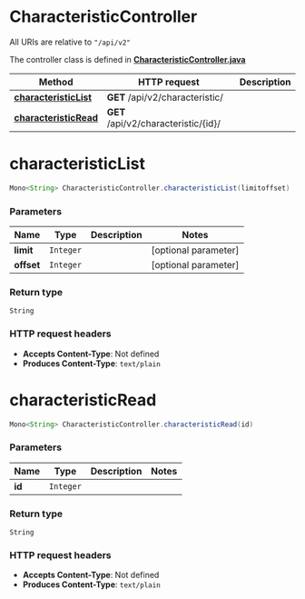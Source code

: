 # CharacteristicController

All URIs are relative to `"/api/v2"`

The controller class is defined in **[CharacteristicController.java](../../src/main/java/org/openapitools/controller/CharacteristicController.java)**

Method | HTTP request | Description
------------- | ------------- | -------------
[**characteristicList**](#characteristicList) | **GET** /api/v2/characteristic/ | 
[**characteristicRead**](#characteristicRead) | **GET** /api/v2/characteristic/{id}/ | 

<a name="characteristicList"></a>
# **characteristicList**
```java
Mono<String> CharacteristicController.characteristicList(limitoffset)
```



### Parameters
Name | Type | Description  | Notes
------------- | ------------- | ------------- | -------------
**limit** | `Integer` |  | [optional parameter]
**offset** | `Integer` |  | [optional parameter]

### Return type
`String`


### HTTP request headers
 - **Accepts Content-Type**: Not defined
 - **Produces Content-Type**: `text/plain`

<a name="characteristicRead"></a>
# **characteristicRead**
```java
Mono<String> CharacteristicController.characteristicRead(id)
```



### Parameters
Name | Type | Description  | Notes
------------- | ------------- | ------------- | -------------
**id** | `Integer` |  |

### Return type
`String`


### HTTP request headers
 - **Accepts Content-Type**: Not defined
 - **Produces Content-Type**: `text/plain`

